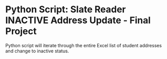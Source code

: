 # Python Script: Slate Reader INACTIVE Address Update - Final Project
Python script will iterate through the entire Excel list of student addresses and change to inactive status.
